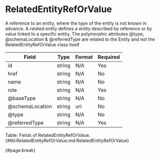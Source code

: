 <!--
    ATTENTION: This file was generated via gradle!
               Do NOT manually edit this file! Any such changes will be overwritten!
-->

# RelatedEntityRefOrValue

A reference to an entity, where the type of the entity is not known in advance.
A related entity defines a entity described by reference or by value linked to a specific entity.
The polymorphic attributes @type, @schemaLocation & @referredType are related to the Entity and not the RelatedEntityRefOrValue class itself

| Field | Type | Format | Required |
| ------- | ------- | ------- | --- |
| id | string | N/A | Yes |
| href | string | N/A | No |
| name | string | N/A | No |
| role | string | N/A | Yes |
| @baseType | string | N/A | No |
| @schemaLocation | string | uri | No |
| @type | string | N/A | No |
| @referredType | string | N/A | Yes |

Table: Fields of RelatedEntityRefOrValue. {#tbl:RelatedEntityRefOrValue.md:RelatedEntityRefOrValue}

{#page:break}

